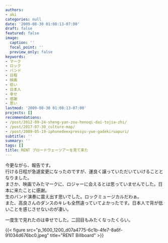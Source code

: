```yaml
---
authors:
- aki
categories: null
date: '2009-08-30 01:08:13-07:00'
draft: false
featured: false
image:
  caption: ''
  focal_point: ''
  preview_only: false
keywords:
- マーク
- ロック
- バンド
- 日程
- 映画
- 低い
- 日本人
- 幸せ
- 感謝
- 思い
lastmod: '2009-08-30 01:08:13-07:00'
projects: []
recommendations:
- /post/2012-09-24-sheng-yan-zou-henoqi-dai-tojia-zhi/
- /post/2017-07-30_culture-map/
- /post/2009-05-19-iphonedeexpressyu-yue-gadekiruapuri/
subtitle: ''
summary: ''
tags: []
title: RENT ブロードウェーツアーを見て来た
---
```


今更ながら、報告です。  
行ける日程が急遽変更になったのですが、運良く譲っていただいていけることとなりました。  
まさか、映画でみたマークに、ロジャーに会えるとは思っていませんでした。日本に来たことに感謝。  
生のバンド演奏に震え出す思いでした。ロックミュージカルだわぁ。  
また、高良さんのダンスのキレも全然違っていてよかったです。日本人で背が低いことを感じさせないのが凄い。

一度生で見れたのは幸せでした。二回目もみたくなったくらい。

{{< figure src="p_1600_1200_d07a4775-6c1b-4fe7-8a6f-91034d676bc0.jpeg" title="RENT Billboard" >}}